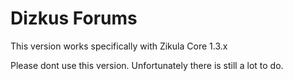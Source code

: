 Dizkus Forums
=============

This version works specifically with Zikula Core 1.3.x

Please dont use this version. Unfortunately there is still a lot to do.
